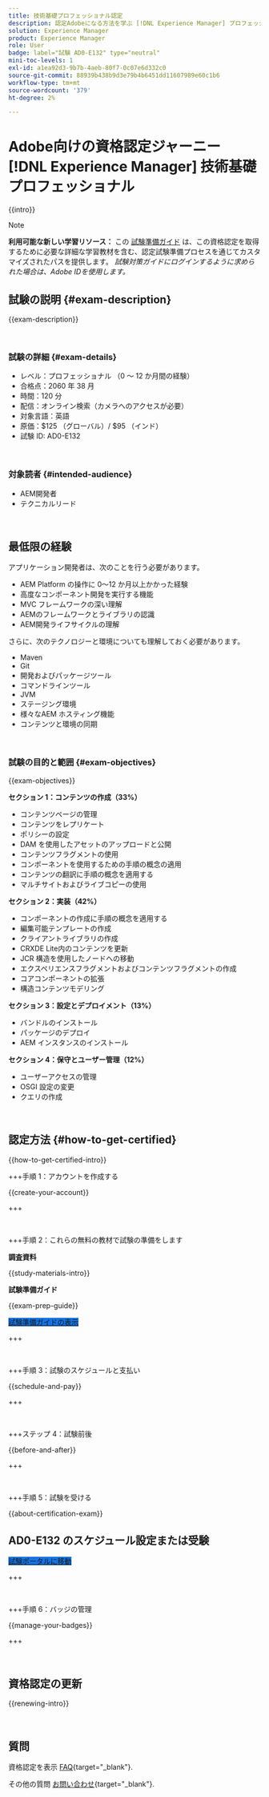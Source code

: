```yaml
---
title: 技術基礎プロフェッショナル認定
description: 認定Adobeになる方法を学ぶ [!DNL Experience Manager] プロフェッショナル。
solution: Experience Manager
product: Experience Manager
role: User
badge: label="試験 AD0-E132" type="neutral"
mini-toc-levels: 1
exl-id: a1ea92d3-9b7b-4aeb-80f7-0c07e6d332c0
source-git-commit: 88939b438b9d3e79b4b6451dd11607989e60c1b6
workflow-type: tm+mt
source-wordcount: '379'
ht-degree: 2%

---
```


# Adobe向けの資格認定ジャーニー [!DNL Experience Manager] 技術基礎プロフェッショナル

{{intro}}

>[!NOTE]
>
>**利用可能な新しい学習リソース：** この [試験準備ガイド](https://app.rockinfo.com/courses/playScorm/368) は、この資格認定を取得するために必要な詳細な学習教材を含む、認定試験準備プロセスを通じてカスタマイズされたパスを提供します。 _試験対策ガイドにログインするように求められた場合は、Adobe IDを使用します。_

## 試験の説明 {#exam-description}

{{exam-description}}

<br>

### 試験の詳細 {#exam-details}

* レベル：プロフェッショナル （0 ～ 12 か月間の経験）
* 合格点：2060 年 38 月
* 時間：120 分
* 配信：オンライン検索（カメラへのアクセスが必要）
* 対象言語：英語
* 原価：$125 （グローバル）/ $95 （インド）
* 試験 ID: AD0-E132

<br>

### 対象読者 {#intended-audience}

* AEM開発者
* テクニカルリード

<br>

## 最低限の経験

アプリケーション開発者は、次のことを行う必要があります。

* AEM Platform の操作に 0～12 か月以上かかった経験
* 高度なコンポーネント開発を実行する機能
* MVC フレームワークの深い理解
* AEMのフレームワークとライブラリの認識
* AEM開発ライフサイクルの理解

さらに、次のテクノロジーと環境についても理解しておく必要があります。

* Maven
* Git
* 開発およびパッケージツール
* コマンドラインツール
* JVM
* ステージング環境
* 様々なAEM ホスティング機能
* コンテンツと環境の同期

<br>

### 試験の目的と範囲 {#exam-objectives}

{{exam-objectives}}

**セクション 1：コンテンツの作成（33%）**

* コンテンツページの管理
* コンテンツをレプリケート
* ポリシーの設定
* DAM を使用したアセットのアップロードと公開
* コンテンツフラグメントの使用
* コンポーネントを使用するための手順の概念の適用
* コンテンツの翻訳に手順の概念を適用する
* マルチサイトおよびライブコピーの使用

**セクション 2：実装（42%）**

* コンポーネントの作成に手順の概念を適用する
* 編集可能テンプレートの作成
* クライアントライブラリの作成
* CRXDE Lite内のコンテンツを更新
* JCR 構造を使用したノードへの移動
* エクスペリエンスフラグメントおよびコンテンツフラグメントの作成
* コアコンポーネントの拡張
* 構造コンテンツモデリング

**セクション 3：設定とデプロイメント（13%）**

* バンドルのインストール
* パッケージのデプロイ
* AEM インスタンスのインストール

**セクション 4：保守とユーザー管理（12%）**

* ユーザーアクセスの管理
* OSGI 設定の変更
* クエリの作成

<br>

## 認定方法 {#how-to-get-certified}

{{how-to-get-certified-intro}}

+++手順 1：アカウントを作成する

{{create-your-account}}

+++

<br>

+++手順 2：これらの無料の教材で試験の準備をします

**調査資料**

{{study-materials-intro}}

**試験準備ガイド**

{{exam-prep-guide}}

<a href="https://app.rockinfo.com/courses/playScorm/368" target="_blank" class="spectrum-Button spectrum-Button--fill spectrum-Button--accent spectrum-Button--sizeM is-margin-bottom-big-big at-element-click-tracking" style="background-color:#1473E6">

<span class="spectrum-Button-label has-no-wrap">
   試験準備ガイドの表示
</span>
</a>

+++

<br>

+++手順 3：試験のスケジュールと支払い

{{schedule-and-pay}}

+++

<br>

+++ステップ 4：試験前後

{{before-and-after}}

+++

<br>

+++手順 5：試験を受ける

{{about-certification-exam}}

## AD0-E132 のスケジュール設定または受験

<a href="https://www.certmetrics.com/adobe/candidate/examity_sso.aspx?eid=AD0-E132" target="_blank" class="spectrum-Button spectrum-Button--fill spectrum-Button--accent spectrum-Button--sizeM is-margin-bottom-big-big at-element-click-tracking" style="background-color:#1473E6">

<span class="spectrum-Button-label has-no-wrap">
   試験ポータルに移動
</span>
</a>

+++

<br>

+++手順 6：バッジの管理

{{manage-your-badges}}

+++

<br>

## 資格認定の更新

{{renewing-intro}}

<br>

## 質問

資格認定を表示 [FAQ](https://experienceleague.adobe.com/docs/certification/certification/faq.html){target="_blank"}.

その他の質問 [お問い合わせ](mailto:certif@adobe.com){target="_blank"}.


